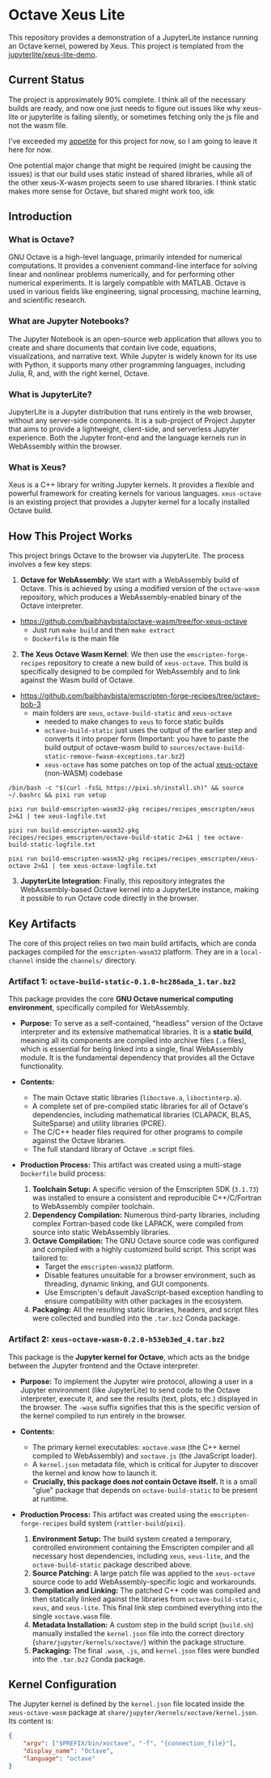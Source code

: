 # Octave Xeus Lite

This repository provides a demonstration of a JupyterLite instance running an Octave kernel, powered by Xeus. This project is templated from the [jupyterlite/xeus-lite-demo](https://github.com/jupyterlite/xeus-lite-demo).

## Current Status

The project is approximately 90% complete. I think all of the necessary builds are ready, and now one just needs to figure out issues like why xeus-lite or jupyterlite is failing silently, or sometimes fetching only the js file and not the wasm file.

I've exceeded my [appetite](https://basecamp.com/shapeup/1.2-chapter-03) for this project for now, so I am going to leave it here for now.

One potential major change that might be required (might be causing the issues) is that our build uses static instead of shared libraries, while all of the other xeus-X-wasm projects seem to use shared libraries. I think static makes more sense for Octave, but shared might work too, idk


## Introduction

### What is Octave?

GNU Octave is a high-level language, primarily intended for numerical computations. It provides a convenient command-line interface for solving linear and nonlinear problems numerically, and for performing other numerical experiments. It is largely compatible with MATLAB. Octave is used in various fields like engineering, signal processing, machine learning, and scientific research.

### What are Jupyter Notebooks?

The Jupyter Notebook is an open-source web application that allows you to create and share documents that contain live code, equations, visualizations, and narrative text. While Jupyter is widely known for its use with Python, it supports many other programming languages, including Julia, R, and, with the right kernel, Octave.

### What is JupyterLite?

JupyterLite is a Jupyter distribution that runs entirely in the web browser, without any server-side components. It is a sub-project of Project Jupyter that aims to provide a lightweight, client-side, and serverless Jupyter experience. Both the Jupyter front-end and the language kernels run in WebAssembly within the browser.

### What is Xeus?

Xeus is a C++ library for writing Jupyter kernels. It provides a flexible and powerful framework for creating kernels for various languages. `xeus-octave` is an existing project that provides a Jupyter kernel for a locally installed Octave build.

## How This Project Works

This project brings Octave to the browser via JupyterLite. The process involves a few key steps:

1.  **Octave for WebAssembly**: We start with a WebAssembly build of Octave. This is achieved by using a modified version of the `octave-wasm` repository, which produces a WebAssembly-enabled binary of the Octave interpreter.
  - https://github.com/baibhavbista/octave-wasm/tree/for-xeus-octave
    - Just run `make build` and then `make extract`
    - `Dockerfile` is the main file

2.  **The Xeus Octave Wasm Kernel**: We then use the `emscripten-forge-recipes` repository to create a new build of `xeus-octave`. This build is specifically designed to be compiled for WebAssembly and to link against the Wasm build of Octave.
  - https://github.com/baibhavbista/emscripten-forge-recipes/tree/octave-bob-3 
    - main folders are `xeus`, `octave-build-static` and `xeus-octave`
      - needed to make changes to `xeus` to force static builds
      - `octave-build-static` just uses the output of the earlier step and converts it into proper form (Important: you have to paste the build output of octave-wasm build to `sources/octave-build-static-remove-fwasm-exceptions.tar.bz2`)
      - `xeus-octave` has some patches on top of the actual [xeus-octave](https://github.com/jupyter-xeus/xeus-octave) (non-WASM) codebase
  ```
  /bin/bash -c "$(curl -fsSL https://pixi.sh/install.sh)" && source ~/.bashrc && pixi run setup

  pixi run build-emscripten-wasm32-pkg recipes/recipes_emscripten/xeus 2>&1 | tee xeus-logfile.txt
  
  pixi run build-emscripten-wasm32-pkg recipes/recipes_emscripten/octave-build-static 2>&1 | tee octave-build-static-logfile.txt

  pixi run build-emscripten-wasm32-pkg recipes/recipes_emscripten/xeus-octave 2>&1 | tee xeus-octave-logfile.txt
  ```

3.  **JupyterLite Integration**: Finally, this repository integrates the WebAssembly-based Octave kernel into a JupyterLite instance, making it possible to run Octave code directly in the browser.


## Key Artifacts

The core of this project relies on two main build artifacts, which are conda packages compiled for the `emscripten-wasm32` platform. They are in a `local-channel` inside the `channels/` directory.

### Artifact 1: `octave-build-static-0.1.0-hc286ada_1.tar.bz2`

This package provides the core **GNU Octave numerical computing environment**, specifically compiled for WebAssembly.

*   **Purpose:** To serve as a self-contained, "headless" version of the Octave interpreter and its extensive mathematical libraries. It is a **static build**, meaning all its components are compiled into archive files (`.a` files), which is essential for being linked into a single, final WebAssembly module. It is the fundamental dependency that provides all the Octave functionality.

*   **Contents:**
    *   The main Octave static libraries (`liboctave.a`, `liboctinterp.a`).
    *   A complete set of pre-compiled static libraries for all of Octave's dependencies, including mathematical libraries (CLAPACK, BLAS, SuiteSparse) and utility libraries (PCRE).
    *   The C/C++ header files required for other programs to compile against the Octave libraries.
    *   The full standard library of Octave `.m` script files.

*   **Production Process:** This artifact was created using a multi-stage `Dockerfile` build process:
    1.  **Toolchain Setup:** A specific version of the Emscripten SDK (`3.1.73`) was installed to ensure a consistent and reproducible C++/C/Fortran to WebAssembly compiler toolchain.
    2.  **Dependency Compilation:** Numerous third-party libraries, including complex Fortran-based code like LAPACK, were compiled from source into static WebAssembly libraries.
    3.  **Octave Compilation:** The GNU Octave source code was configured and compiled with a highly customized build script. This script was tailored to:
        *   Target the `emscripten-wasm32` platform.
        *   Disable features unsuitable for a browser environment, such as threading, dynamic linking, and GUI components.
        *   Use Emscripten's default JavaScript-based exception handling to ensure compatibility with other packages in the ecosystem.
    4.  **Packaging:** All the resulting static libraries, headers, and script files were collected and bundled into the `.tar.bz2` Conda package.

### Artifact 2: `xeus-octave-wasm-0.2.0-h53eb3ed_4.tar.bz2`

This package is the **Jupyter kernel for Octave**, which acts as the bridge between the Jupyter frontend and the Octave interpreter.

*   **Purpose:** To implement the Jupyter wire protocol, allowing a user in a Jupyter environment (like JupyterLite) to send code to the Octave interpreter, execute it, and see the results (text, plots, etc.) displayed in the browser. The `-wasm` suffix signifies that this is the specific version of the kernel compiled to run entirely in the browser.

*   **Contents:**
    *   The primary kernel executables: `xoctave.wasm` (the C++ kernel compiled to WebAssembly) and `xoctave.js` (the JavaScript loader).
    *   A `kernel.json` metadata file, which is critical for Jupyter to discover the kernel and know how to launch it.
    *   **Crucially, this package does *not* contain Octave itself.** It is a small "glue" package that depends on `octave-build-static` to be present at runtime.

*   **Production Process:** This artifact was created using the `emscripten-forge-recipes` build system (`rattler-build`/`pixi`).
    1.  **Environment Setup:** The build system created a temporary, controlled environment containing the Emscripten compiler and all necessary host dependencies, including `xeus`, `xeus-lite`, and the `octave-build-static` package described above.
    2.  **Source Patching:** A large patch file was applied to the `xeus-octave` source code to add WebAssembly-specific logic and workarounds.
    3.  **Compilation and Linking:** The patched C++ code was compiled and then statically linked against the libraries from `octave-build-static`, `xeus`, and `xeus-lite`. This final link step combined everything into the single `xoctave.wasm` file.
    4.  **Metadata Installation:** A custom step in the build script (`build.sh`) manually installed the `kernel.json` file into the correct directory (`share/jupyter/kernels/xoctave/`) within the package structure.
    5.  **Packaging:** The final `.wasm`, `.js`, and `kernel.json` files were bundled into the `.tar.bz2` Conda package.

## Kernel Configuration

The Jupyter kernel is defined by the `kernel.json` file located inside the `xeus-octave-wasm` package at `share/jupyter/kernels/xoctave/kernel.json`. Its content is:

```json
{
    "argv": ["$PREFIX/bin/xoctave", "-f", "{connection_file}"],
    "display_name": "Octave",
    "language": "octave"
}
```

